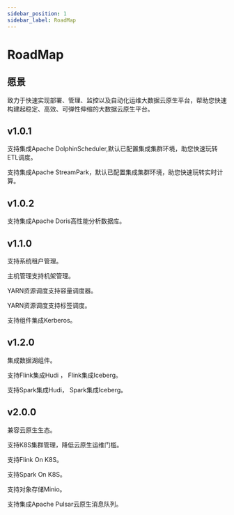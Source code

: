 ```yaml
---
sidebar_position: 1
sidebar_label: RoadMap
---
```


# RoadMap

## 愿景
致力于快速实现部署、管理、监控以及自动化运维大数据云原生平台，帮助您快速构建起稳定、高效、可弹性伸缩的大数据云原生平台。

## v1.0.1

支持集成Apache DolphinScheduler,默认已配置集成集群环境，助您快速玩转ETL调度。

支持集成Apache StreamPark，默认已配置集成集群环境，助您快速玩转实时计算。

## v1.0.2

支持集成Apache Doris高性能分析数据库。

## v1.1.0

支持系统租户管理。

主机管理支持机架管理。

YARN资源调度支持容量调度器。

YARN资源调度支持标签调度。

支持组件集成Kerberos。

## v1.2.0

集成数据湖组件。

支持Flink集成Hudi ， Flink集成Iceberg。

支持Spark集成Hudi， Spark集成Iceberg。

## v2.0.0

兼容云原生生态。

支持K8S集群管理，降低云原生运维门槛。

支持Flink On K8S。

支持Spark On K8S。

支持对象存储Minio。

支持集成Apache Pulsar云原生消息队列。
